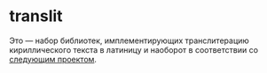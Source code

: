 # translit

Это — набор библиотек, имплементирующих транслитерацию кириллического текста в латиницу и наоборот в соответствии со
[следующим проектом](https://gist.github.com/PlagaMedicum/a774025f20e01810bb075a0cad82df79).
